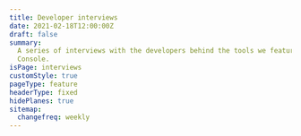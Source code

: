 ```yaml
---
title: Developer interviews
date: 2021-02-18T12:00:00Z
draft: false
summary:
  A series of interviews with the developers behind the tools we feature at
  Console.
isPage: interviews
customStyle: true
pageType: feature
headerType: fixed
hidePlanes: true
sitemap:
  changefreq: weekly
---
```

